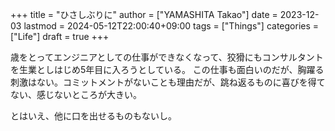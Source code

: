 +++
title = "ひさしぶりに"
author = ["YAMASHITA Takao"]
date = 2023-12-03
lastmod = 2024-05-12T22:00:40+09:00
tags = ["Things"]
categories = ["Life"]
draft = true
+++

歳をとってエンジニアとしての仕事ができなくなって、狡猾にもコンサルタントを生業としはじめ5年目に入ろうとしている。
この仕事も面白いのだが、胸躍る刺激はない。コミットメントがないことも理由だが、跳ね返るものに喜びを得てない、感じないところが大きい。

とはいえ、他に口を出せるものもないし。
